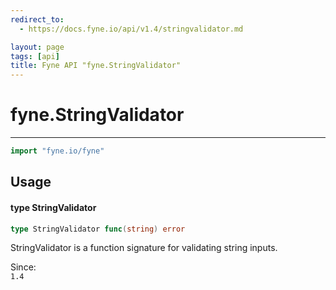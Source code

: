 ```yaml
---
redirect_to:
  - https://docs.fyne.io/api/v1.4/stringvalidator.md

layout: page
tags: [api]
title: Fyne API "fyne.StringValidator"
---
```



# fyne.StringValidator
---
```go
import "fyne.io/fyne"
```

## Usage

#### type StringValidator

```go
type StringValidator func(string) error
```

StringValidator is a function signature for validating string inputs.


<div class="since">Since: <code>
1.4</code></div>
